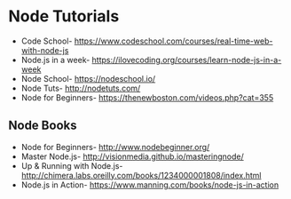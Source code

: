 # Node Tutorials

* Code School- https://www.codeschool.com/courses/real-time-web-with-node-js
* Node.js in a week- https://ilovecoding.org/courses/learn-node-js-in-a-week
* Node School- https://nodeschool.io/
* Node Tuts- http://nodetuts.com/
* Node for Beginners- https://thenewboston.com/videos.php?cat=355

## Node Books

* Node for Beginners- http://www.nodebeginner.org/
* Master Node.js- http://visionmedia.github.io/masteringnode/
* Up & Running with Node.js- http://chimera.labs.oreilly.com/books/1234000001808/index.html
* Node.js in Action- https://www.manning.com/books/node-js-in-action
